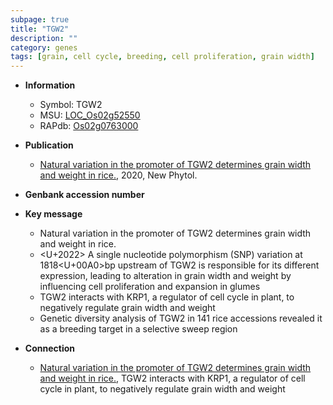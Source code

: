 ```yaml
---
subpage: true
title: "TGW2"
description: ""
category: genes
tags: [grain, cell cycle, breeding, cell proliferation, grain width]
---
```


* **Information**  
    + Symbol: TGW2  
    + MSU: [LOC_Os02g52550](http://rice.plantbiology.msu.edu/cgi-bin/ORF_infopage.cgi?orf=LOC_Os02g52550)  
    + RAPdb: [Os02g0763000](http://rapdb.dna.affrc.go.jp/viewer/gbrowse_details/irgsp1?name=Os02g0763000)  

* **Publication**  
    + [Natural variation in the promoter of TGW2 determines grain width and weight in rice.](http://www.ncbi.nlm.nih.gov/pubmed?term=Natural+variation+in+the+promoter+of+TGW2+determines+grain+width+and+weight+in+rice.%5BTitle%5D), 2020, New Phytol.

* **Genbank accession number**  

* **Key message**  
    + Natural variation in the promoter of TGW2 determines grain width and weight in rice.
    + <U+2022> A single nucleotide polymorphism (SNP) variation at 1818<U+00A0>bp upstream of TGW2 is responsible for its different expression, leading to alteration in grain width and weight by influencing cell proliferation and expansion in glumes
    + TGW2 interacts with KRP1, a regulator of cell cycle in plant, to negatively regulate grain width and weight
    + Genetic diversity analysis of TGW2 in 141 rice accessions revealed it as a breeding target in a selective sweep region

* **Connection**  
    + [Natural variation in the promoter of TGW2 determines grain width and weight in rice.](http://www.ncbi.nlm.nih.gov/pubmed?term=Natural+variation+in+the+promoter+of+TGW2+determines+grain+width+and+weight+in+rice.%5BTitle%5D),  TGW2 interacts with KRP1, a regulator of cell cycle in plant, to negatively regulate grain width and weight



